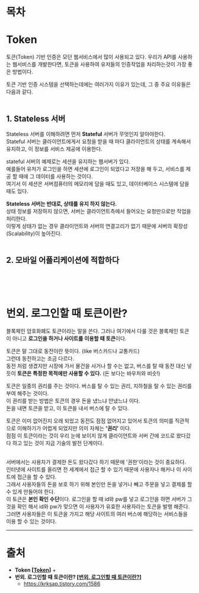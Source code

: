 # 목차

# Token
토큰(Token) 기반 인증은 모던 웹서비스에서 많이 사용되고 있다. 우리가 API를 사용하는 웹서비스를 개발한다면, 토큰을 사용하여 유저들의 인증작업을 처리하는것이 가장 좋은 방법이다.

토큰 기반 인증 시스템을 선택하는데에는 여러가지 이유가 있는데, 그 중 주요 이유들은 다음과 같다.
<br><br>

## 1. Stateless 서버
Stateless 서버를 이해하려면 먼저 **Stateful** 서버가 무엇인지 알아야한다.<br>
Stateful 서버는 클라이언트에게서 요청을 받을 때 마다 클라이언트의 상태를 계속해서 유지하고, 이 정보를 서비스 제공에 이용한다.

stateful 서버의 예제로는 세션을 유지하는 웹서버가 있다.<br>
예를들어 유저가 로그인을 하면 세션에 로그인이 되었다고 저장을 해 두고, 서비스를 제공 할 때에 그 데이터를 사용하는 것이다.<br>
여기서 이 세션은 서버컴퓨터의 메모리에 담을 때도 있고, 데이터베이스 시스템에 담을 때도 있다.

**Stateless 서버는 반대로, 상태를 유지 하지 않는다.**<br>
상태 정보를 저장하지 않으면, 서버는 클라이언트측에서 들어오는 요청만으로만 작업을 처리한다.<br>
이렇게 상태가 없는 경우 클라이언트와 서버의 연결고리가 없기 때문에 서버의 확장성(Scalability)이 높아진다.
<br><br>

## 2. 모바일 어플리케이션에 적합하다


<br><br><br>

# 번외. 로그인할 때 토큰이란?
블록체인 암호화폐도 토큰이라는 말을 쓴다. 그러나 여기에서 다룰 것은 블록체인 토큰이 아니고 **로그인을 하거나 사이트를 이용할 때 토큰**이다.

토큰은 말 그대로 동전이란 뜻이다. (like 버스카드나 교통카드)<br>
그런데 동전하고는 조금 다르다.<br>
동전 처럼 생겼지만 시장에 가서 물건을 사거나 할 수는 없고, 버스를 탈 때 동전 대신 넣듯이 **토큰은 특정한 목적에만 사용할 수 있다.** (돈 보다는 바우처와 비슷!)

토큰은 일종의 권리를 주는 것이다. 버스를 탈 수 있는 권리, 지하철을 탈 수 있는 권리를 부여 해주는 것이다.<br>
이 권리를 받는 방법은 토큰의 경우 돈을 냈느냐 안냈느냐 이다.<br>
돈을 내면 토큰을 받고, 이 토큰을 내서 버스에 탈 수 있다.

토큰은 이미 없어진지 오래 되었고 동전도 점점 없어지고 있어서 토큰의 의미를 직관적으로 이해하기가 어렵게 되었지만 의미 자체는 **'권리'** 이다.<br>
점점 이 토큰이라는 것이 우리 눈에 보이지 않게 클라이언트와 서버 간에 코드로 왔다갔다 하고 있는 것이 지금 기술의 발전 단계이다.
<br><br>

서버에서는 사용자가 결제한 돈도 왔다갔다 하기 때문에 '권한'이라는 것이 중요하다.<br>
인터넷에 사이트를 올리면 전 세계에서 접근 할 수 있기 때문에 사용자나 해커나 이 사이트에 접근을 할 수 있다.<br>
그래서 사용자들의 돈을 보호 하기 위해 본인만 돈을 넣거나 빼고 주문을 넣고 결제를 할 수 있게 만들어야 한다.<br>
이 토큰은 **본인 확인 수단**이다. 로그인을 할 때 id와 pw를 넣고 로그인을 하면 서버가 그것을 확인 해서 id와 pw가 맞으면 이 사용자가 유효한 사용자라는 토큰을 발행 해준다.<br>
그러면 사용자들은 이 토큰을 가지고 해당 사이트의 여러 버스에 해당하는 서비스들을 이용 할 수 있는 것이다.




























---
# 출처
* **Token [[Token](#token)]**
  + 
* **번외. 로그인할 때 토큰이란? [[번외. 로그인할 때 토큰이란?](#번외-로그인할-때-토큰이란)]**
  + https://krksap.tistory.com/1586
